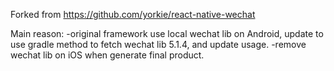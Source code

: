 Forked from https://github.com/yorkie/react-native-wechat

Main reason:
-original framework use local wechat lib on Android, update to use gradle method to fetch wechat lib 5.1.4, and update usage.
-remove wechat lib on iOS when generate final product.
